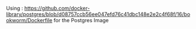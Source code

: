 Using : https://github.com/docker-library/postgres/blob/d08757ccb56ee047efd76c41dbc148e2e2c4f68f/16/bookworm/Dockerfile for the Postgres Image